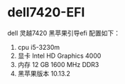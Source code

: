 # dell7420-EFI
dell 灵越7420 黑苹果引导efi
配置如下：
1. cpu i5-3230m
2. 显卡 Intel HD Graphics 4000
3. 内存 12 GB 1600 MHz DDR3
4. 黑苹果版本 10.13.2
